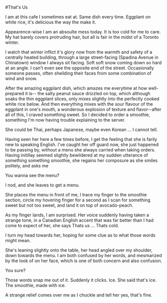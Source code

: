
#That's Us

I am at this cafe I sometimes eat at. Same dish every time. Eggplant on white rice, it's delicious the way the make it.

Appearence-wise I am an absoulte mess today. It is too cold for me to care. My hat barely covers protruding hair, but all is fair in the midst of a Toronto winter.

I watch that winter inflict it's glory now from the warmth and safety of a centrally heated building, through a large street-facing (Spadina Avenue in Chinatown) window I always sit facing. Soft soft snow coming down so hard at an angle. I can't even see the opposite end of the street. Occasionally someone passes, often sheilding their faces from some combination of wind and snow.


After the amazing eggplant dish, which amazes me everytime at how well-prepared it is-- the salty peanut sauce drizzled on top, which although soaks the thin eggplant slices, only mixes slightly into the perfectly cooked white rice below. And then everything mixes with the sour flavour of the eggplant in one's mouth, a wonderous explosion of texture and flavor--after all of this, I craved something sweet. So I decided to order a smoothie, something I'm now having trouble explaining to the server.

She could be Thai, perhaps Japanese, maybe even Korean ... I cannot tell.

Having seen her here a few times before, I get the feeling that she is farily new to speaking English. I've caught her off guard now, she just happened to be passing by, without a menu she always carried when taking orders. Having initillay seemed slightly bewildered at my sudden utterance of something something smoothie, she regains her composure as she smiles politely, and asks me

You wanna see the menu?

I nod, and she leaves to get a menu.

She places the menu in front of me, I trace my finger to the smoothie section, circle my hovering finger for a second as I scan for something sweet but not too sweet, and land it on top of avocado-peach.
 
As my finger lands, I am surprised. Her voice suddenly having taken a strange tone, in a Canadian English accent that was far better than I had come to expect of her, she says  Thats us ... Thats cold. 

I turn my head towards her, hoping for some clue as to what those words might mean.

She's leaning slightly onto the table, her head angled over my shoulder, down towards the menu. I am both confused by her words, and mesmarized by the look of on her face, which is one of both concern and also confusion.

You sure?

Those words snap me out of it. Suddenly it clicks. Ice. She said that's ice. The smoothie, made with ice.

A strange relief comes over me as I chuckle and tell her yes, that's fine.

 
